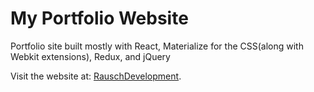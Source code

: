 # My Portfolio Website
Portfolio site built mostly with React, Materialize for the CSS(along with Webkit extensions), Redux, and jQuery


Visit the website at: [RauschDevelopment](www.rauschdevelopment.com).